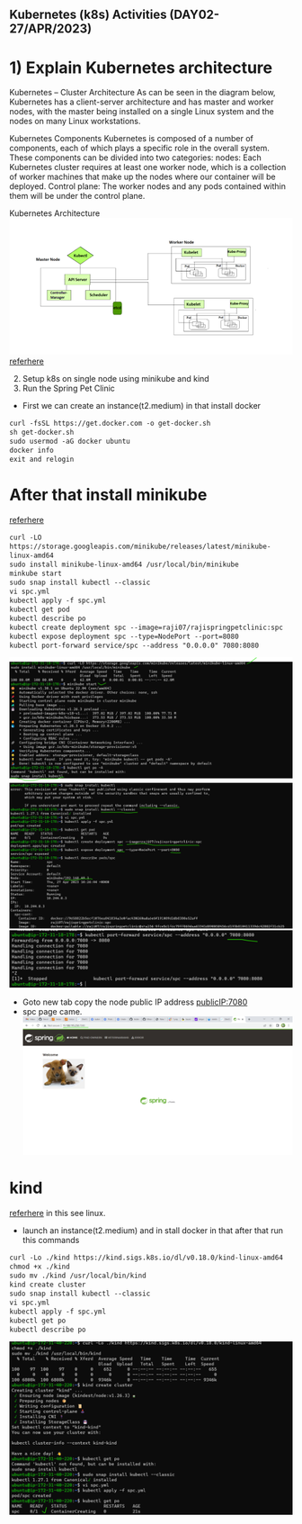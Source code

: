 Kubernetes (k8s) Activities (DAY02-27/APR/2023)
--------------------------------------------------------- 

# 1) Explain Kubernetes architecture
Kubernetes – Cluster Architecture
As can be seen in the diagram below, Kubernetes has a client-server architecture and has master and worker nodes, with the master being installed on a single Linux system and the nodes on many Linux workstations. 

Kubernetes Components
Kubernetes is composed of a number of components, each of which plays a specific role in the overall system. These components can be divided into two categories:
nodes: Each Kubernetes cluster requires at least one worker node, which is a collection of worker machines that make up the nodes where our container will be deployed.
Control plane: The worker nodes and any pods contained within them will be under the control plane. 
 

Kubernetes Architecture
![preview](../k8s_images/img12.png)
[referhere](https://www.geeksforgeeks.org/kubernetes-architecture/)


2. Setup k8s on single node using minikube and kind
3. Run the Spring Pet Clinic
* First we can create an instance(t2.medium) in that install docker
```
curl -fsSL https://get.docker.com -o get-docker.sh
sh get-docker.sh
sudo usermod -aG docker ubuntu
docker info
exit and relogin

```
# After that install minikube
  [referhere](https://minikube.sigs.k8s.io/docs/start/)
```
curl -LO https://storage.googleapis.com/minikube/releases/latest/minikube-linux-amd64
sudo install minikube-linux-amd64 /usr/local/bin/minikube
minkube start
sudo snap install kubectl --classic
vi spc.yml
kubectl apply -f spc.yml
kubectl get pod
kubectl describe po
kubectl create deployment spc --image=raji07/rajispringpetclinic:spc
kubectl expose deployment spc --type=NodePort --port=8080
kubectl port-forward service/spc --address "0.0.0.0" 7080:8080
```
![preview](../k8s_images/img8.png)
![preview](../k8s_images/img9.png)
![preview](../k8s_images/img10.png)
* Goto new tab copy the node public IP address <publicIP:7080>
* spc page came.
![preview](../k8s_images/img11.png)

# kind
[referhere](https://kind.sigs.k8s.io/docs/user/quick-start/#installation) in this see linux.

* launch an instance(t2.medium) and in stall docker in that after that run this commands
```
curl -Lo ./kind https://kind.sigs.k8s.io/dl/v0.18.0/kind-linux-amd64
chmod +x ./kind
sudo mv ./kind /usr/local/bin/kind
kind create cluster
sudo snap install kubectl --classic
vi spc.yml
kubectl apply -f spc.yml
kubectl get po
kubectl describe po
```
![preview](../k8s_images/img13.png)